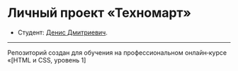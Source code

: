 # Личный проект «Техномарт»

* Студент: [Денис Дмитриевич](https://up.htmlacademy.ru/htmlcss/23/user/628695).

---

Репозиторий создан для обучения на профессиональном онлайн‑курсе «[HTML и CSS, уровень 1]
